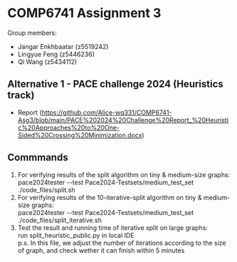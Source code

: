 # COMP6741 Assignment 3
Group members:<br>
- Jangar Enkhbaatar (z5519242)<br>
- Lingyue Feng (z5446236)<br>
- Qi Wang (z5434112)<br>

## Alternative 1 - PACE challenge 2024 (Heuristics track)
- Report (https://github.com/Alice-wq331/COMP6741-Asg3/blob/main/PACE%202024%20Challenge%20Report_%20Heuristic%20Approaches%20to%20One-Sided%20Crossing%20Minimization.docx)
## Commmands
1. For verifying results of the split algorithm on tiny & medium-size graphs:<br>
pace2024tester --test Pace2024-Testsets/medium_test_set ./code_files/split.sh
2. For verifying results of the 10-iterative-split algorithm on tiny & medium-size graphs:<br>
pace2024tester --test Pace2024-Testsets/medium_test_set ./code_files/split_iterative.sh
3. Test the result and running time of iterative split on large graphs:<br>
run split_heuristic_public.py in local IDE <br>
p.s. In this file, we adjust the number of iterations according to the size of graph, and check wether it can finish within 5 minutes
   


